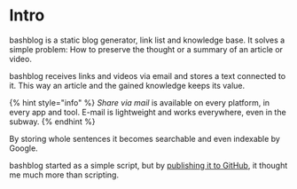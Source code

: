 # Intro

bashblog is a static blog generator, link list and knowledge base. It solves a simple problem: How to preserve the thought or a summary of an article or video.

bashblog receives links and videos via email and stores a text connected to it. This way an article and the gained knowledge keeps its value.

{% hint style="info" %}
_Share via mail_ is available on every platform, in every app and tool. E-mail is lightweight and works everywhere, even in the subway.
{% endhint %}

By storing whole sentences it becomes searchable and even indexable by Google.

bashblog started as a simple script, but by [publishing it to GitHub](https://github.com/6uhrmittag/bashblog), it thought me much more than scripting.

